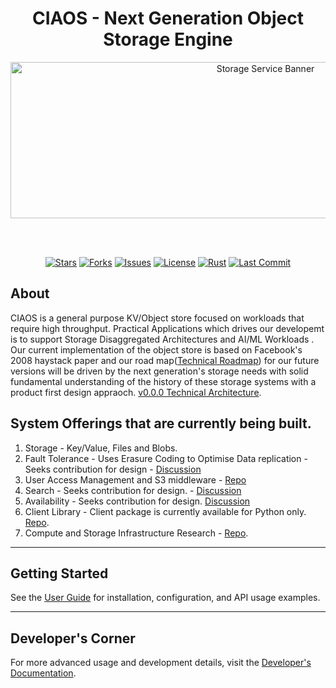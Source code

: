 <div align="center">

# CIAOS - Next Generation Object Storage Engine

<img src="https://github.com/user-attachments/assets/654f3add-74ab-4c34-8b73-234852ea11c7" alt="Storage Service Banner" width="800" height="250">

<br><br>

[![Stars](https://img.shields.io/github/stars/vitality-ai/Storage-service?style=for-the-badge&logo=star&color=FFD700&logoColor=000000&labelColor=1a1a1a)](https://github.com/vitality-ai/Storage-service/stargazers) 
[![Forks](https://img.shields.io/github/forks/vitality-ai/Storage-service?style=for-the-badge&logo=git-fork&color=4A90E2&logoColor=white&labelColor=1a1a1a)](https://github.com/vitality-ai/Storage-service/network/members) 
[![Issues](https://img.shields.io/github/issues/vitality-ai/Storage-service?style=for-the-badge&logo=bug&color=FF4444&logoColor=white&labelColor=1a1a1a)](https://github.com/vitality-ai/Storage-service/issues)
[![License](https://img.shields.io/github/license/vitality-ai/Storage-service?style=for-the-badge&logo=law&color=32CD32&logoColor=white&labelColor=1a1a1a)](https://github.com/vitality-ai/Storage-service/blob/main/LICENSE)
[![Rust](https://img.shields.io/badge/Rust-98.6%25-CE422B?style=for-the-badge&logo=rust&logoColor=white&labelColor=1a1a1a)](https://github.com/vitality-ai/Storage-service) 
[![Last Commit](https://img.shields.io/github/last-commit/vitality-ai/Storage-service?style=for-the-badge&logo=clock&color=9966CC&logoColor=white&labelColor=1a1a1a)](https://github.com/vitality-ai/Storage-service/commits/main)

</div>


## About
CIAOS is a general purpose KV/Object store focused on workloads that require high throughput. Practical Applications which drives our developemt is to support Storage Disaggregated Architectures and AI/ML Workloads . Our current implementation of the object store is based on Facebook's 2008 haystack paper and our road map([Technical Roadmap](https://github.com/vitality-ai/Storage-service/blob/main/docs/Technical-Roadmap.md)) for our future versions will be driven by the next generation's storage needs with solid fundamental understanding of the history of these storage systems with a product first design appraoch. [ v0.0.0 Technical Architecture](https://github.com/vitality-ai/Storage-service/blob/main/docs/Technical-Architecture.md). 

## System Offerings that are currently being built. 
1. Storage - Key/Value, Files and Blobs. 
2. Fault Tolerance - Uses Erasure Coding to Optimise Data replication - Seeks contribution for design - [Discussion](https://github.com/cia-labs/Storage-service/issues/72)
3. User Access Management and S3 middleware - [Repo](https://github.com/vitality-ai/Vitality-console)
4. Search - Seeks contribution for design. -   [Discussion](https://github.com/cia-labs/Storage-service/issues/35)
5. Availability - Seeks contribution for design. [Discussion]()
6. Client Library - Client package is currently available for Python only. [Repo](https://github.com/vitality-ai/python-sdk).
7. Compute and Storage Infrastructure Research - [Repo](https://github.com/vitality-ai/NexCSAD).

---

## Getting Started

See the [User Guide](docs/user_guide.md) for installation, configuration, and API usage examples.

---

## Developer's Corner
For more advanced usage and development details, visit the [Developer's Documentation](https://github.com/cia-labs/Storage-service/blob/main/docs/setup.md).
